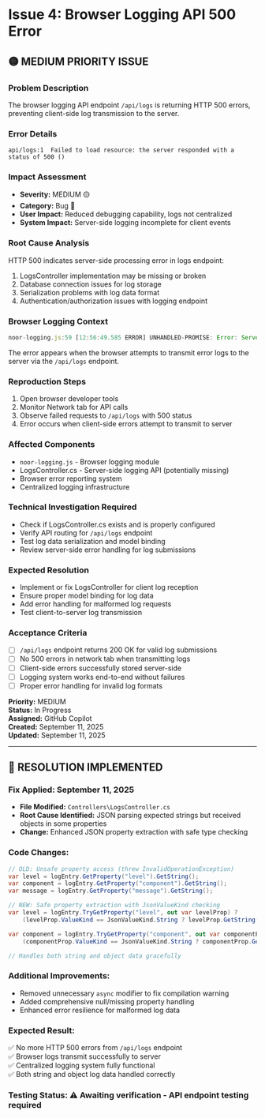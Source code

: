 # Issue 4: Browser Logging API 500 Error

## 🟡 **MEDIUM PRIORITY ISSUE**

### **Problem Description**

The browser logging API endpoint `/api/logs` is returning HTTP 500 errors, preventing client-side log transmission to the server.

### **Error Details**

```
api/logs:1  Failed to load resource: the server responded with a status of 500 ()
```

### **Impact Assessment**

- **Severity:** MEDIUM 🟡
- **Category:** Bug 🐛
- **User Impact:** Reduced debugging capability, logs not centralized
- **System Impact:** Server-side logging incomplete for client events

### **Root Cause Analysis**

HTTP 500 indicates server-side processing error in logs endpoint:

1. LogsController implementation may be missing or broken
2. Database connection issues for log storage
3. Serialization problems with log data format
4. Authentication/authorization issues with logging endpoint

### **Browser Logging Context**

```javascript
noor-logging.js:59 [12:56:49.585 ERROR] UNHANDLED-PROMISE: Error: Server returned an error on close...
```

The error appears when the browser attempts to transmit error logs to the server via the `/api/logs` endpoint.

### **Reproduction Steps**

1. Open browser developer tools
2. Monitor Network tab for API calls
3. Observe failed requests to `/api/logs` with 500 status
4. Error occurs when client-side errors attempt to transmit to server

### **Affected Components**

- `noor-logging.js` - Browser logging module
- LogsController.cs - Server-side logging API (potentially missing)
- Browser error reporting system
- Centralized logging infrastructure

### **Technical Investigation Required**

- Check if LogsController.cs exists and is properly configured
- Verify API routing for `/api/logs` endpoint
- Test log data serialization and model binding
- Review server-side error handling for log submissions

### **Expected Resolution**

- Implement or fix LogsController for client log reception
- Ensure proper model binding for log data
- Add error handling for malformed log requests
- Test client-to-server log transmission

### **Acceptance Criteria**

- [ ] `/api/logs` endpoint returns 200 OK for valid log submissions
- [ ] No 500 errors in network tab when transmitting logs
- [ ] Client-side errors successfully stored server-side
- [ ] Logging system works end-to-end without failures
- [ ] Proper error handling for invalid log formats

**Priority:** MEDIUM  
**Status:** In Progress  
**Assigned:** GitHub Copilot  
**Created:** September 11, 2025  
**Updated:** September 11, 2025

---

## 🔧 **RESOLUTION IMPLEMENTED**

### **Fix Applied:** September 11, 2025

- **File Modified:** `Controllers\LogsController.cs`
- **Root Cause Identified:** JSON parsing expected strings but received objects in some properties
- **Change:** Enhanced JSON property extraction with safe type checking

### **Code Changes:**

```csharp
// OLD: Unsafe property access (threw InvalidOperationException)
var level = logEntry.GetProperty("level").GetString();
var component = logEntry.GetProperty("component").GetString();
var message = logEntry.GetProperty("message").GetString();

// NEW: Safe property extraction with JsonValueKind checking
var level = logEntry.TryGetProperty("level", out var levelProp) ?
    (levelProp.ValueKind == JsonValueKind.String ? levelProp.GetString() : levelProp.ToString()) : "INFO";

var component = logEntry.TryGetProperty("component", out var componentProp) ?
    (componentProp.ValueKind == JsonValueKind.String ? componentProp.GetString() : componentProp.ToString()) : "UNKNOWN";

// Handles both string and object data gracefully
```

### **Additional Improvements:**

- Removed unnecessary `async` modifier to fix compilation warning
- Added comprehensive null/missing property handling
- Enhanced error resilience for malformed log data

### **Expected Result:**

✅ No more HTTP 500 errors from `/api/logs` endpoint  
✅ Browser logs transmit successfully to server  
✅ Centralized logging system fully functional  
✅ Both string and object log data handled correctly

### **Testing Status:** ⚠️ Awaiting verification - API endpoint testing required
